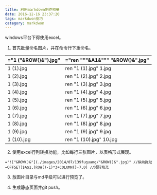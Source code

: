 ```yaml
---
title: 利用markdown制作相册
date: 2016-12-16 23:37:20
tags: markdwon技巧
category: markdwon
---
```


windows平台下得使用excel。
1. 首先批量命名图片，并在命令行下重命名。

| ="1 ("&ROW()&").jpg" | ="ren """&A1&""" "&ROW()&".jpg" |
|----------------------|---------------------------------|
| 1 (1).jpg  | ren "1 (1).jpg" 1.jpg   |
| 1 (2).jpg  | ren "1 (2).jpg" 2.jpg   |
| 1 (3).jpg  | ren "1 (3).jpg" 3.jpg   |
| 1 (4).jpg  | ren "1 (4).jpg" 4.jpg   |
| 1 (5).jpg  | ren "1 (5).jpg" 5.jpg   |
| 1 (6).jpg  | ren "1 (6).jpg" 6.jpg   |
| 1 (7).jpg  | ren "1 (7).jpg" 7.jpg   |
| 1 (8).jpg  | ren "1 (8).jpg" 8.jpg   |
| 1 (9).jpg  | ren "1 (9).jpg" 9.jpg   |
| 1 (10).jpg | ren "1 (10).jpg" 10.jpg |
2. 使用excel行列转换功能，比如每行三张图片，以表格形式展现。
```
="!["&ROW()&"](./images/2014/07/139fuguang/"&ROW()&".jpg)" //纵向拖动 
=OFFSET($A$1,(ROW()-1)*3+COLUMN()-7,0) //矩阵填充
```                                  
3. 放图片目录与md平级可以进行预览了。

4. 生成静态页面并git push。


